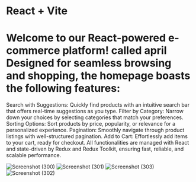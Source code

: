 # React + Vite
# Welcome to our React-powered e-commerce platform! called april Designed for seamless browsing and shopping, the homepage boasts the following features:

Search with Suggestions: Quickly find products with an intuitive search bar that offers real-time suggestions as you type.
Filter by Category: Narrow down your choices by selecting categories that match your preferences.
Sorting Options: Sort products by price, popularity, or relevance for a personalized experience.
Pagination: Smoothly navigate through product listings with well-structured pagination.
Add to Cart: Effortlessly add items to your cart, ready for checkout.
All functionalities are managed with React and state-driven by Redux and Redux Toolkit, ensuring fast, reliable, and scalable performance.


![Screenshot (300)](https://github.com/user-attachments/assets/eeda1d1e-dad4-497c-99e7-82582f33bf2b)
![Screenshot (301)](https://github.com/user-attachments/assets/0a67edaf-7205-460d-844a-52461e23de5a)
![Screenshot (303)](https://github.com/user-attachments/assets/b110cdb3-ab5d-4d14-8374-f447ba80d584)
![Screenshot (302)](https://github.com/user-attachments/assets/fa073e3f-288e-41b8-8c7d-7d89eba080e5)
